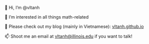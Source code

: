 👋 Hi, I’m @vltanh

👀 I’m interested in all things math-related

🔗 Please check out my blog (mainly in Vietnamese): [vltanh.github.io](http://vltanh.github.io/)

📫 Shoot me an email at vltanh@illinois.edu if you want to talk!

<!---
vltanh/vltanh is a ✨ special ✨ repository because its `README.md` (this file) appears on your GitHub profile.
You can click the Preview link to take a look at your changes.
--->

